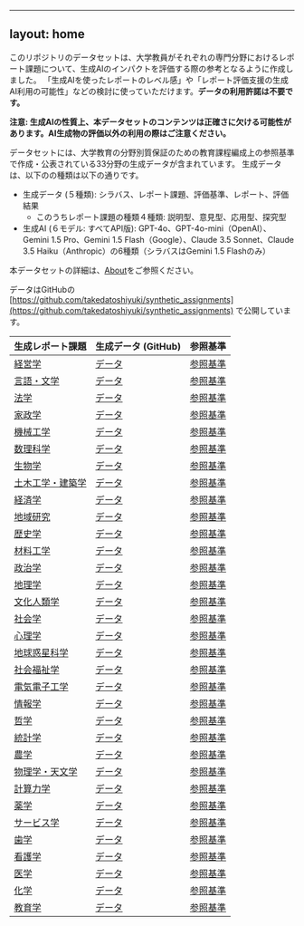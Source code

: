 
---
layout: home
---
このリポジトリのデータセットは、大学教員がそれぞれの専門分野におけるレポート課題について、生成AIのインパクトを評価する際の参考となるように作成しました。
「生成AIを使ったレポートのレベル感」や「レポート評価支援の生成AI利用の可能性」などの検討に使っていただけます。__データの利用許諾は不要です。__

**注意: 生成AIの性質上、本データセットのコンテンツは正確さに欠ける可能性があります。AI生成物の評価以外の利用の際はご注意ください。**

データセットには、大学教育の分野別質保証のための教育課程編成上の参照基準で作成・公表されている33分野の生成データが含まれています。
生成データは、以下のの種類は以下の通りです。

- 生成データ (５種類): シラバス、レポート課題、評価基準、レポート、評価結果
  - このうちレポート課題の種類４種類: 説明型、意見型、応用型、探究型
- 生成AI (６モデル: すべてAPI版): GPT-4o、GPT-4o-mini（OpenAI）、Gemini 1.5 Pro、Gemini 1.5 Flash（Google）、Claude 3.5 Sonnet、Claude 3.5 Haiku（Anthropic）の6種類（シラバスはGemini 1.5 Flashのみ）

本データセットの詳細は、[About](/About)をご参照ください。

データはGitHubの [https://github.com/takedatoshiyuki/synthetic_assignments](https://github.com/takedatoshiyuki/synthetic_assignments) で公開しています。

    

|生成レポート課題 | 生成データ (GitHub) | 参照基準 |
|:-------------|--------------------|--------|
| [経営学](contents/経営学) | [データ](http://127.0.0.1:8000/generated/経営学) | [参照基準](https://www.scj.go.jp/ja/info/kohyo/pdf/kohyo-22-h157.pdf)|
| [言語・文学](contents/言語・文学) | [データ](http://127.0.0.1:8000/generated/言語・文学) | [参照基準](https://www.scj.go.jp/ja/info/kohyo/pdf/kohyo-22-h166-3.pdf)|
| [法学](contents/法学) | [データ](http://127.0.0.1:8000/generated/法学) | [参照基準](https://www.scj.go.jp/ja/info/kohyo/pdf/kohyo-22-h166-2.pdf)|
| [家政学](contents/家政学) | [データ](http://127.0.0.1:8000/generated/家政学) | [参照基準](https://www.scj.go.jp/ja/info/kohyo/pdf/kohyo-22-h130515-1.pdf)|
| [機械工学](contents/機械工学) | [データ](http://127.0.0.1:8000/generated/機械工学) | [参照基準](https://www.scj.go.jp/ja/info/kohyo/pdf/kohyo-22-h130819.pdf)|
| [数理科学](contents/数理科学) | [データ](http://127.0.0.1:8000/generated/数理科学) | [参照基準](https://www.scj.go.jp/ja/info/kohyo/pdf/kohyo-22-h130918.pdf)|
| [生物学](contents/生物学) | [データ](http://127.0.0.1:8000/generated/生物学) | [参照基準](https://www.scj.go.jp/ja/info/kohyo/pdf/kohyo-22-h131009.pdf)|
| [土木工学・建築学](contents/土木工学・建築学) | [データ](http://127.0.0.1:8000/generated/土木工学・建築学) | [参照基準](https://www.scj.go.jp/ja/info/kohyo/pdf/kohyo-22-h140319.pdf)|
| [経済学](contents/経済学) | [データ](http://127.0.0.1:8000/generated/経済学) | [参照基準](https://www.scj.go.jp/ja/info/kohyo/pdf/kohyo-22-h140829.pdf)|
| [地域研究](contents/地域研究) | [データ](http://127.0.0.1:8000/generated/地域研究) | [参照基準](https://www.scj.go.jp/ja/info/kohyo/pdf/kohyo-22-h140903.pdf)|
| [歴史学](contents/歴史学) | [データ](http://127.0.0.1:8000/generated/歴史学) | [参照基準](https://www.scj.go.jp/ja/info/kohyo/pdf/kohyo-22-h140909.pdf)|
| [材料工学](contents/材料工学) | [データ](http://127.0.0.1:8000/generated/材料工学) | [参照基準](https://www.scj.go.jp/ja/info/kohyo/pdf/kohyo-22-h140901-1.pdf)|
| [政治学](contents/政治学) | [データ](http://127.0.0.1:8000/generated/政治学) | [参照基準](https://www.scj.go.jp/ja/info/kohyo/pdf/kohyo-22-h140910.pdf)|
| [地理学](contents/地理学) | [データ](http://127.0.0.1:8000/generated/地理学) | [参照基準](https://www.scj.go.jp/ja/info/kohyo/pdf/kohyo-22-h140930-7.pdf)|
| [文化人類学](contents/文化人類学) | [データ](http://127.0.0.1:8000/generated/文化人類学) | [参照基準](https://www.scj.go.jp/ja/info/kohyo/pdf/kohyo-22-h140930-6.pdf)|
| [社会学](contents/社会学) | [データ](http://127.0.0.1:8000/generated/社会学) | [参照基準](https://www.scj.go.jp/ja/info/kohyo/pdf/kohyo-22-h140930-5.pdf)|
| [心理学](contents/心理学) | [データ](http://127.0.0.1:8000/generated/心理学) | [参照基準](https://www.scj.go.jp/ja/info/kohyo/pdf/kohyo-22-h140930-4.pdf)|
| [地球惑星科学](contents/地球惑星科学) | [データ](http://127.0.0.1:8000/generated/地球惑星科学) | [参照基準](https://www.scj.go.jp/ja/info/kohyo/pdf/kohyo-22-h140930-2.pdf)|
| [社会福祉学](contents/社会福祉学) | [データ](http://127.0.0.1:8000/generated/社会福祉学) | [参照基準](https://www.scj.go.jp/ja/info/kohyo/pdf/kohyo-23-h150619.pdf)|
| [電気電子工学](contents/電気電子工学) | [データ](http://127.0.0.1:8000/generated/電気電子工学) | [参照基準](https://www.scj.go.jp/ja/info/kohyo/pdf/kohyo-23-h150729.pdf)|
| [情報学](contents/情報学) | [データ](http://127.0.0.1:8000/generated/情報学) | [参照基準](https://www.scj.go.jp/ja/info/kohyo/pdf/kohyo-23-h160323-2.pdf)|
| [哲学](contents/哲学) | [データ](http://127.0.0.1:8000/generated/哲学) | [参照基準](https://www.scj.go.jp/ja/info/kohyo/pdf/kohyo-23-h160323.pdf)|
| [統計学](contents/統計学) | [データ](http://127.0.0.1:8000/generated/統計学) | [参照基準](https://www.scj.go.jp/ja/info/kohyo/pdf/kohyo-23-h151217.pdf)|
| [農学](contents/農学) | [データ](http://127.0.0.1:8000/generated/農学) | [参照基準](https://www.scj.go.jp/ja/info/kohyo/pdf/kohyo-23-h151009.pdf)|
| [物理学・天文学](contents/物理学・天文学) | [データ](http://127.0.0.1:8000/generated/物理学・天文学) | [参照基準](https://www.scj.go.jp/ja/info/kohyo/pdf/kohyo-23-h161003.pdf)|
| [計算力学](contents/計算力学) | [データ](http://127.0.0.1:8000/generated/計算力学) | [参照基準](https://www.scj.go.jp/ja/info/kohyo/pdf/kohyo-23-h170808.pdf)|
| [薬学](contents/薬学) | [データ](http://127.0.0.1:8000/generated/薬学) | [参照基準](https://www.scj.go.jp/ja/info/kohyo/pdf/kohyo-23-h170817.pdf)|
| [サービス学](contents/サービス学) | [データ](http://127.0.0.1:8000/generated/サービス学) | [参照基準](https://www.scj.go.jp/ja/info/kohyo/pdf/kohyo-23-h170908.pdf)|
| [歯学](contents/歯学) | [データ](http://127.0.0.1:8000/generated/歯学) | [参照基準](https://www.scj.go.jp/ja/info/kohyo/pdf/kohyo-23-h170929-8.pdf)|
| [看護学](contents/看護学) | [データ](http://127.0.0.1:8000/generated/看護学) | [参照基準](https://www.scj.go.jp/ja/info/kohyo/pdf/kohyo-23-h170929-9.pdf)|
| [医学](contents/医学) | [データ](http://127.0.0.1:8000/generated/医学) | [参照基準](https://www.scj.go.jp/ja/info/kohyo/pdf/kohyo-23-h170930.pdf)|
| [化学](contents/化学) | [データ](http://127.0.0.1:8000/generated/化学) | [参照基準](https://www.scj.go.jp/ja/info/kohyo/pdf/kohyo-24-h190221.pdf)|
| [教育学](contents/教育学) | [データ](http://127.0.0.1:8000/generated/教育学) | [参照基準](https://www.scj.go.jp/ja/info/kohyo/pdf/kohyo-24-h200818.pdf)|

